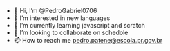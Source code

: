 - 👋 Hi, I’m @PedroGabriel0706
- 👀 I’m interested in new languages
- 🌱 I’m currently learning javascript and scratch
- 💞️ I’m looking to collaborate on schedole
- 📫 How to reach me pedro.patene@escola.pr.gov.br
